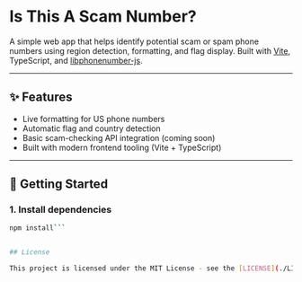 # Is This A Scam Number?

A simple web app that helps identify potential scam or spam phone numbers using region detection, formatting, and flag display. Built with [Vite](https://vitejs.dev/), TypeScript, and [libphonenumber-js](https://github.com/catamphetamine/libphonenumber-js).

---

## ✨ Features

- Live formatting for US phone numbers
- Automatic flag and country detection
- Basic scam-checking API integration (coming soon)
- Built with modern frontend tooling (Vite + TypeScript)

---

## 🚀 Getting Started

### 1. Install dependencies

```bash
npm install```


## License

This project is licensed under the MIT License - see the [LICENSE](./LICENSE) file for details.
